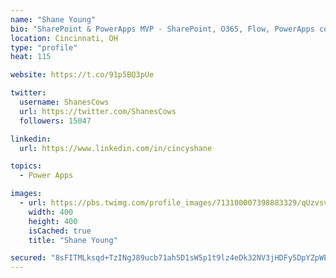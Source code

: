 ```yaml
---
name: "Shane Young"
bio: "SharePoint & PowerApps MVP - SharePoint, O365, Flow, PowerApps consulting? @PowerApps911 | Pure Snark? You found it."
location: Cincinnati, OH
type: "profile"
heat: 115

website: https://t.co/91p5BQ3pUe

twitter:
  username: ShanesCows
  url: https://twitter.com/ShanesCows
  followers: 15047

linkedin:
  url: https://www.linkedin.com/in/cincyshane

topics:
  - Power Apps

images:
  - url: https://pbs.twimg.com/profile_images/713100007398883329/qUzvsvQ3_400x400.jpg
    width: 400
    height: 400
    isCached: true
    title: "Shane Young"

secured: "8sFITMLksqd+TzINgJ89ucb71ah5D1sW5p1t9lz4eDk32NV3jHDFy5DpYZpWEf7jQSgifunst9kH+t2/KFNKtriHF83yDSboMwoa9LLgdnsaEmoYG3jRyVYDgOxAjoKAjdpNjvzHtvuSywIr9R/n2yOit1/XAAvtwCk4Y1EtxXJXF6oyqCmr/0Ngtm6i9mzTrpfusjhN50i4R7I33pgHANl7c/SjFX/tC3ehM9PxgTE1aJc8U+W+sphW4NeK8NgMmvfSMDUsxOv1QV9bGhnCnbIylJHY4qJXe52TCU5vobhr8KXBVq9/dCnoVkcZzqt+MMwTg9Lze8bWa25XuLbevs7zi0hTulWBZQQ2CmP5Sxv1dJwy5GEGUSfY8yLGHawZ/Z8qPejc6yIXCzVEx3WwEJ3644IchXpnjVPR2clv/tM=;x/8fv52GeIGbHlDfOMjsZQ=="
---
```


